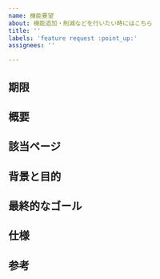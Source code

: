 ```yaml
---
name: 機能要望
about: 機能追加・削減などを行いたい時にはこちら
title: ''
labels: 'feature request :point_up:'
assignees: ''

---
```


## 期限

## 概要

## 該当ページ

## 背景と目的

## 最終的なゴール

## 仕様

## 参考
